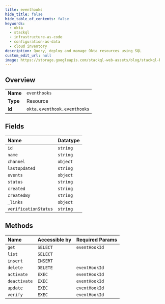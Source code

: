 ```yaml
---
title: eventhooks
hide_title: false
hide_table_of_contents: false
keywords:
  - okta
  - stackql
  - infrastructure-as-code
  - configuration-as-data
  - cloud inventory
description: Query, deploy and manage Okta resources using SQL
custom_edit_url: null
image: https://storage.googleapis.com/stackql-web-assets/blog/stackql-blog-post-featured-image.png
---
```

  
    

## Overview
<table><tbody>
<tr><td><b>Name</b></td><td><code>eventhooks</code></td></tr>
<tr><td><b>Type</b></td><td>Resource</td></tr>
<tr><td><b>Id</b></td><td><code>okta.eventhook.eventhooks</code></td></tr>
</tbody></table>

## Fields
| Name | Datatype |
|:-----|:---------|
| `id` | `string` |
| `name` | `string` |
| `channel` | `object` |
| `lastUpdated` | `string` |
| `events` | `object` |
| `status` | `string` |
| `created` | `string` |
| `createdBy` | `string` |
| `_links` | `object` |
| `verificationStatus` | `string` |
## Methods
| Name | Accessible by | Required Params |
|:-----|:--------------|:----------------|
| `get` | `SELECT` | `eventHookId` |
| `list` | `SELECT` |  |
| `insert` | `INSERT` |  |
| `delete` | `DELETE` | `eventHookId` |
| `activate` | `EXEC` | `eventHookId` |
| `deactivate` | `EXEC` | `eventHookId` |
| `update` | `EXEC` | `eventHookId` |
| `verify` | `EXEC` | `eventHookId` |
